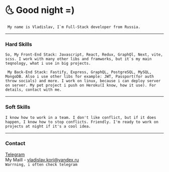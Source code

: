 # 🌜 Good night =)

``` My name is Vladislav, I`m Full-Stack developer from Russia.```

---

### Hard Skills
``` So, My Front-End Stack: Javascript, React, Redux, GraphQl, Next, vite, scss. I work with many other libs and framworks, but it`s my main teqnology, what i use in big projects. ```

``` My Back-End Stack: Fastify, Express, GraphQL, PostgreSQL, MySQL, MongoDB. Also i use other libs for example: JWT, Passport(for auth throw socials) and more. I work on linux, because i can deploy server on server. My pet project i push on Heroku(I know, how it use). For details, contact with me.```

---
### Soft Skills

``` I know how to work in a team. I don't like conflict, but if it does happen, I know how to stop conflicts. Friendly. I'm ready to work on projects at night if it's a cool idea. ```

---

### Contact 
[Telegram](https://t.me/gjoygo)<br/>
My Maill - vladislav.kori@yandex.ru<br/>
```Warrning, i often check telegram```
